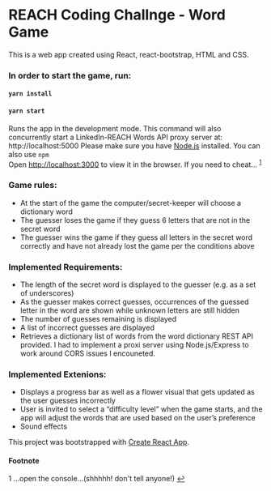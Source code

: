 # REACH Coding Challnge - Word Game

This is a web app created using React, react-bootstrap, HTML and CSS.

### In order to start the game, run:

#### `yarn install`

#### `yarn start`

Runs the app in the development mode. This command will also concurrently start a LinkedIn-REACH Words API proxy server at: http://localhost:5000 Please make sure you have [Node.js](https://nodejs.org/en/) installed. You can also use `npm`<br />
Open [http://localhost:3000](http://localhost:3000) to view it in the browser.
If you need to cheat... <sup id="a1">[1](#f1)</sup>

### Game rules:

-   At the start of the game the computer/secret-keeper will choose a dictionary word
-   The guesser loses the game if they guess 6 letters that are not in the secret word
-   The guesser wins the game if they guess all letters in the secret word correctly and have not already lost the game per the conditions above

### Implemented Requirements:

-   The length of the secret word is displayed to the guesser (e.g. as a set of underscores)
-   As the guesser makes correct guesses, occurrences of the guessed letter in the word are shown while unknown letters are still hidden
-   The number of guesses remaining is displayed
-   A list of incorrect guesses are displayed
-   Retrieves a dictionary list of words from the word dictionary REST API provided. I had to implement a proxi server using Node.js/Express to work around CORS issues I encouneted.

### Implemented Extenions:

-   Displays a progress bar as well as a flower visual that gets updated as the user guesses incorrectly
-   User is invited to select a “difficulty level” when the game starts, and the app will adjust the words that are used based on the user’s preference
-   Sound effects

This project was bootstrapped with [Create React App](https://github.com/facebook/create-react-app).

#### Footnote

<span id="f1">1</span> ...open the console...(shhhhh! don't tell anyone!) [↩](#a1)
